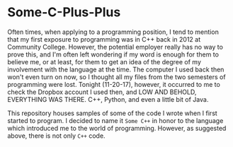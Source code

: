 # Some-C-Plus-Plus
Often times, when applying to a programming position, I tend to mention that my first exposure to programming was in C++ back in 2012 at Community College. However, the potential employer really has no way to prove this, and I'm often left wondering if my word is enough for them to believe me, or at least, for them to get an idea of the degree of my involvement with the language at the time. The computer I used back then won't even turn on now, so I thought all my files from the two semesters of programming were lost. Tonight (11-20-17), however, it occurred to me to check the Dropbox account I used then, and LOW AND BEHOLD, EVERYTHING WAS THERE. C++, Python, and even a little bit of Java. 

This repository houses samples of some of the code I wrote when I first started to program. I decided to name it `Some C++` in honor to the language which introduced me to the world of programming. However, as suggested above, there is not only `C++` code.

